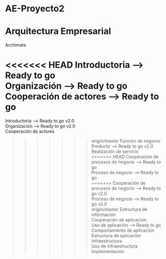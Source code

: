 ﻿# AE-Proyecto2
# Arquitectura Empresarial

Archimate

<<<<<<< HEAD
Introductoria --> Ready to go<br />
Organización --> Ready to go<br />
Cooperación de actores --> Ready to go<br />
=======
Introductoria --> Ready to go v2.0<br />
Organización --> Ready to go v2.0<br />
Cooperación de actores<br />
>>>>>>> origin/master
Función de negocio<br />
Producto --> Ready to go v2.0<br />
Realización de servicio<br />
<<<<<<< HEAD
Cooperación de procesos de negocio --> Ready to go<br />
Proceso de negocio --> Ready to go<br />
=======
Cooperación de procesos de negocio --> Ready to go v2.0<br />
Proceso de negocio --> Ready to go v2.0<br />
>>>>>>> origin/master
Estructura de información<br />
Cooperación de aplicación<br />
Uso de aplicación --> Ready to go<br />
Comportamiento de aplicación<br />
Estructura de aplicación<br />
Infraestructura<br />
Uso de infraestructura<br />
Implementación<br />
